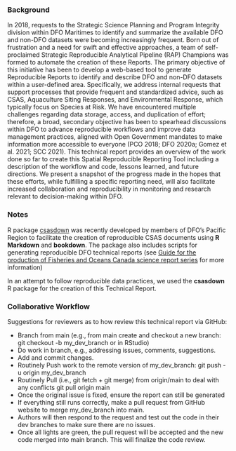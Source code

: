 ### Background

In 2018, requests to the Strategic Science Planning and Program Integrity division within DFO Maritimes to identify and summarize the available DFO and non-DFO datasets were becoming increasingly frequent. Born out of frustration and a need for swift and effective approaches, a team of self-proclaimed Strategic Reproducible Analytical Pipeline (RAP) Champions was formed to automate the creation of these Reports. The primary objective of this initiative has been to develop a web-based tool to generate Reproducible Reports to identify and describe DFO and non-DFO datasets within a user-defined area. Specifically, we address internal requests that support processes that provide frequent and standardized advice, such as CSAS, Aquaculture Siting Responses, and Environmental Response, which typically focus on Species at Risk. We have encountered multiple challenges regarding data storage, access, and duplication of effort; therefore, a broad, secondary objective has been to spearhead discussions within DFO to advance reproducible workflows and improve data management practices, aligned with Open Government mandates to make information more accessible to everyone (PCO 2018; DFO 2020a; Gomez et al. 2021;
SCC 2021). This technical report provides an overview of the work done so far to create this Spatial Reproducible Reporting Tool including a description of the workflow and code, lessons learned, and future directions. We present a snapshot of the progress made in the hopes that
these efforts, while fulfilling a specific reporting need, will also facilitate increased collaboration and reproducibility in monitoring and research relevant to decision-making within DFO.

### Notes
R package [csasdown](https://github.com/pbs-assess/csasdown) was
recently developed by members of DFO’s Pacific Region to facilitate the
creation of reproducible CSAS documents using **R Markdown** and
**bookdown**. The package also includes scripts for generating
reproducible DFO technical reports (see [Guide for the production of
Fisheries and Oceans Canada science report
series](https://publications.gc.ca/site/eng/9.874714/publication.html)
for more information)

In an attempt to follow reproducible data practices, we used the **csasdown** R package for the creation of this Technical Report.



### Collaborative Workflow 
Suggestions for reviewers as to how review this technical report via GitHub:

* Branch from main (e.g., from main create and checkout a new branch: git checkout -b my_dev_branch or in RStudio)
* Do work in branch, e.g., addressing issues, comments, suggestions.
* Add and commit changes.
* Routinely Push work to the remote version of my_dev_branch: git push -u origin my_dev_branch
* Routinely Pull (i.e., git fetch + git merge) from origin/main to deal with any conflicts git pull origin main
* Once the original issue is fixed, ensure the report can still be generated 
* If everything still runs correctly, make a pull request from GitHub website to merge my_dev_branch into main.
* Authors will then respond to the request and test out the code in their dev branches to make sure there are no issues.
* Once all lights are green, the pull request will be accepted and the new code merged into main branch. This will finalize the code review.
